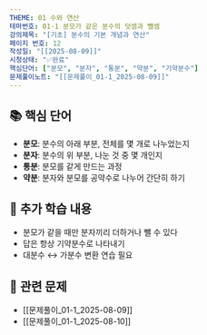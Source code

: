 ```yaml
---
THEME: 01 수와 연산
테마번호: 01-1 분모가 같은 분수의 덧셈과 뺄셈
강의제목: "[기초] 분수의 기본 개념과 연산"
페이지 번호: 12
작성일: "[[2025-08-09]]"
시청상태: "✅완료"
핵심단어: ["분모", "분자", "통분", "약분", "기약분수"]
문제풀이노트: "[[문제풀이_01-1_2025-08-09]]"
---
```


## 📚 핵심 단어
- **분모**: 분수의 아래 부분, 전체를 몇 개로 나누었는지
- **분자**: 분수의 위 부분, 나눈 것 중 몇 개인지
- **통분**: 분모를 같게 만드는 과정
- **약분**: 분자와 분모를 공약수로 나누어 간단히 하기

## 📝 추가 학습 내용
- 분모가 같을 때만 분자끼리 더하거나 뺄 수 있다
- 답은 항상 기약분수로 나타내기
- 대분수 ↔ 가분수 변환 연습 필요

## 🔗 관련 문제
- [[문제풀이_01-1_2025-08-09]]
- [[문제풀이_01-1_2025-08-10]]